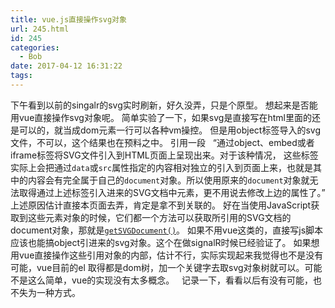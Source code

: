 ```yaml
---
title: vue.js直接操作svg对象
url: 245.html
id: 245
categories:
  - Bob
date: 2017-04-12 16:31:22
tags:
---
```


下午看到以前的singalr的svg实时刷新，好久没弄，只是个原型。 想起来是否能用vue直接操作svg对象呢。 简单实验了一下，如果svg是直接写在html里面的还是可以的，就当成dom元素一行可以各种vm操控。 但是用object标签导入的svg文件，不可以，这个结果也在预料之中。 引用一段   “通过object、embed或者iframe标签将SVG文件引入到HTML页面上呈现出来。对于该种情况， 这些标签实际上会把通过`data`或`src`属性指定的内容相对独立的引入到页面上来，也就是其中的内容会有完全属于自己的`document`对象。所以使用原来的`document`对象就无法取得通过上述标签引入进来的SVG文档中元素，更不用说去修改上边的属性了。” 上述原因估计直接本页面去弄，肯定是拿不到关联的。 好在当使用JavaScript获取到这些元素对象的时候，它们都一个方法可以获取所引用的SVG文档的document对象，那就是[`getSVGDocument()`](http://msdn.microsoft.com/en-us/library/ie/hh772865(v=vs.85).aspx)。 如果不用vue这类的，直接写js脚本应该也能搞object引进来的svg对象。这个在做signalR时候已经验证了。 如果想用vue直接操作这些引用对象的内部，估计不行，实际实现起来我觉得也不是没有可能，vue目前的el 取得都是dom树，加一个关键字去取svg对象树就可以。可能不是这么简单，vue的实现没有太多概念。   记录一下，看看以后有没有可能，也不失为一种方式。